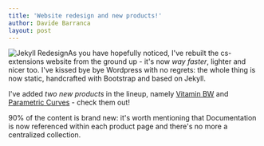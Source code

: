 ```yaml
---
title: 'Website redesign and new products!'
author: Davide Barranca
layout: post
---
```

![Jekyll Redesign][a]As you have hopefully noticed, I've rebuilt the cs-extensions website from the ground up - it's now *way faster*, lighter and nicer too. I've kissed bye bye Wordpress with no regrets: the whole thing is now static, handcrafted with Bootstrap and based on Jekyll.

I've added *two new products* in the lineup, namely [Vitamin BW][1] and [Parametric Curves][2] - check them out!

90% of the content is brand new: it's worth mentioning that Documentation is now referenced within each product page and there's no more a centralized collection.

[a]: {{site.baseurl}}/news/images/jekyllcs.png "CS Extensions website redesign"
[1]: {{site.baseurl}}/products/vitaminbw "Vitamin BW - Spice up your Black & White conversions!"
[2]: {{site.baseurl}}/products/parametriccurves "Parametric Curves - Plot Curves adjustment layers"